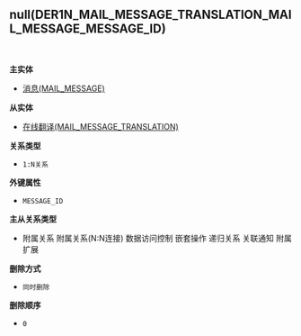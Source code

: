 ## null(DER1N_MAIL_MESSAGE_TRANSLATION_MAIL_MESSAGE_MESSAGE_ID) <!-- {docsify-ignore-all} -->



<br>
<p class="panel-title"><b>主实体</b></p>

* [消息(MAIL_MESSAGE)](module/mail/mail_message)

<p class="panel-title"><b>从实体</b></p>

* [在线翻译(MAIL_MESSAGE_TRANSLATION)](module/mail/mail_message_translation)

<p class="panel-title"><b>关系类型</b></p>

* `1:N关系`

<p class="panel-title"><b>外键属性</b></p>

* `MESSAGE_ID`

<p class="panel-title"><b>主从关系类型</b></p>

* <i class="fa fa-square"/></i> 附属关系 <i class="fa fa-square"/></i> 附属关系(N:N连接) <i class="fa fa-square"/></i> 数据访问控制 <i class="fa fa-square"/></i> 嵌套操作 <i class="fa fa-square"/></i> 递归关系 <i class="fa fa-square"/></i> 关联通知 <i class="fa fa-square"/></i> 附属扩展

<p class="panel-title"><b>删除方式</b></p>

* `同时删除`

<p class="panel-title"><b>删除顺序</b></p>

* `0`
